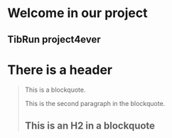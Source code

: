 Welcome in our project
=========================

TibRun project4ever
---------------------


# There is a header

> This is a blockquote.
> 
> This is the second paragraph in the blockquote.
>
> ## This is an H2 in a blockquote
